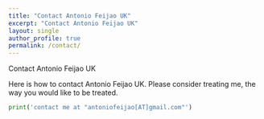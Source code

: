 ```yaml
---
title: "Contact Antonio Feijao UK"
excerpt: "Contact Antonio Feijao UK"
layout: single
author_profile: true
permalink: /contact/
---
```


Contact Antonio Feijao UK

Here is how to contact Antonio Feijao UK. Please consider treating me, the way you would like to be treated.

```python
print('contact me at "antoniofeijao[AT]gmail.com"')
```
